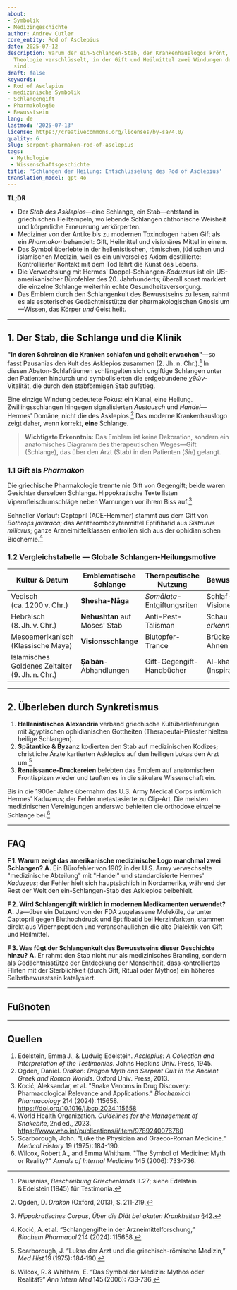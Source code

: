 ```yaml
---
about:
- Symbolik
- Medizingeschichte
author: Andrew Cutler
core_entity: Rod of Asclepius
date: 2025-07-12
description: Warum der ein-Schlangen-Stab, der Krankenhauslogos krönt, eine alte pharmakologische
  Theologie verschlüsselt, in der Gift und Heilmittel zwei Windungen derselben Schlange
  sind.
draft: false
keywords:
- Rod of Asclepius
- medizinische Symbolik
- Schlangengift
- Pharmakologie
- Bewusstsein
lang: de
lastmod: '2025-07-13'
license: https://creativecommons.org/licenses/by-sa/4.0/
quality: 6
slug: serpent-pharmakon-rod-of-asclepius
tags:
 - Mythologie
 - Wissenschaftsgeschichte
title: 'Schlangen der Heilung: Entschlüsselung des Rod of Asclepius'
translation_model: gpt-4o
---
```


**TL;DR**

- Der *Stab des Asklepios*—eine Schlange, ein Stab—entstand in griechischen Heiltempeln, wo lebende Schlangen chthonische Weisheit und körperliche Erneuerung verkörperten.  
- Mediziner von der Antike bis zu modernen Toxinologen haben Gift als ein *Pharmakon* behandelt: Gift, Heilmittel und visionäres Mittel in einem.  
- Das Symbol überlebte in der hellenistischen, römischen, jüdischen und islamischen Medizin, weil es ein universelles Axiom destillierte: Kontrollierter Kontakt mit dem Tod lehrt die Kunst des Lebens.  
- Die Verwechslung mit Hermes' Doppel-Schlangen-*Kaduzeus* ist ein US-amerikanischer Bürofehler des 20. Jahrhunderts; überall sonst markiert die einzelne Schlange weiterhin echte Gesundheitsversorgung.  
- Das Emblem durch den Schlangenkult des Bewusstseins zu lesen, rahmt es als esoterisches Gedächtnisstütze der pharmakologischen Gnosis um—Wissen, das Körper *und* Geist heilt.  

---

## 1. Der Stab, die Schlange und die Klinik

**"In deren Schreinen die Kranken schlafen und geheilt erwachen"**—so fasst Pausanias den Kult des Asklepios zusammen (2. Jh. n. Chr.).[^1] 
In diesen Abaton-Schlafräumen schlängelten sich ungiftige Schlangen unter den Patienten hindurch und symbolisierten die erdgebundene *χθών*-Vitalität, die durch den stabförmigen Stab aufstieg.

Eine einzige Windung bedeutete Fokus: ein Kanal, eine Heilung. Zwillingsschlangen hingegen signalisierten *Austausch* und *Handel*—Hermes' Domäne, nicht die des Asklepios.[^2] 
Das moderne Krankenhauslogo zeigt daher, wenn korrekt, **eine** Schlange.

> **Wichtigste Erkenntnis:** Das Emblem ist keine Dekoration, sondern ein anatomisches Diagramm des therapeutischen Weges—Gift (Schlange), das über den Arzt (Stab) in den Patienten (*Sie*) gelangt.

### 1.1 Gift als *Pharmakon*

Die griechische Pharmakologie trennte nie Gift von Gegengift; beide waren Gesichter derselben Schlange. 
Hippokratische Texte listen Vipernfleischumschläge neben Warnungen vor ihrem Biss auf.[^3]

Schneller Vorlauf: Captopril (ACE-Hemmer) stammt aus dem Gift von *Bothrops jararaca*; das Antithrombozytenmittel Eptifibatid aus *Sistrurus miliarus*; ganze Arzneimittelklassen entrollen sich aus der ophidianischen Biochemie.[^4]

### 1.2 Vergleichstabelle — Globale Schlangen-Heilungsmotive

| Kultur & Datum | Emblematische Schlange | Therapeutische Nutzung | Bewusstseinsmotiv |
|---------------|-------------------|-----------------|---------------------|
| Vedisch (ca. 1200 v. Chr.) | **Shesha-Nāga** | *Somālata*-Entgiftungsriten | Schlaf-Yoga-Visionen |
| Hebräisch (8. Jh. v. Chr.) | **Nehushtan** auf Moses' Stab | Anti-Pest-Talisman | Schau → lebe → *erkenne* |
| Mesoamerikanisch (Klassische Maya) | **Visionsschlange** | Blutopfer-Trance | Brücke zu den Ahnen |
| Islamisches Goldenes Zeitalter (9. Jh. n. Chr.) | **Ṣaʿbān**-Abhandlungen | Gift-Gegengift-Handbücher | Al-khawāṭir (Inspiration) |

---

## 2. Überleben durch Synkretismus

1. **Hellenistisches Alexandria** verband griechische Kultüberlieferungen mit ägyptischen ophidianischen Gottheiten (Therapeutai-Priester hielten heilige Schlangen).  
2. **Spätantike & Byzanz** kodierten den Stab auf medizinischen Kodizes; christliche Ärzte kartierten Asklepios auf den heiligen Lukas den Arzt um.[^5]  
3. **Renaissance-Druckereien** belebten das Emblem auf anatomischen Frontispizen wieder und tauften es in die säkulare Wissenschaft ein.  

Bis in die 1900er Jahre übernahm das U.S. Army Medical Corps irrtümlich Hermes' Kaduzeus; der Fehler metastasierte zu Clip-Art. Die meisten medizinischen Vereinigungen anderswo behielten die orthodoxe einzelne Schlange bei.[^6]

---

## FAQ

**F 1. Warum zeigt das amerikanische medizinische Logo manchmal zwei Schlangen?** 
**A.** Ein Bürofehler von 1902 in der U.S. Army verwechselte "medizinische Abteilung" mit "Handel" und standardisierte Hermes' *Kaduzeus*; der Fehler hielt sich hauptsächlich in Nordamerika, während der Rest der Welt den ein-Schlangen-Stab des Asklepios beibehielt. 

**F 2. Wird Schlangengift wirklich in modernen Medikamenten verwendet?** 
**A.** Ja—über ein Dutzend von der FDA zugelassene Moleküle, darunter Captopril gegen Bluthochdruck und Eptifibatid bei Herzinfarkten, stammen direkt aus Vipernpeptiden und veranschaulichen die alte Dialektik von Gift und Heilmittel. 

**F 3. Was fügt der Schlangenkult des Bewusstseins dieser Geschichte hinzu?** 
**A.** Er rahmt den Stab nicht nur als medizinisches Branding, sondern als Gedächtnisstütze der Entdeckung der Menschheit, dass kontrolliertes Flirten mit der Sterblichkeit (durch Gift, Ritual oder Mythos) ein höheres Selbstbewusstsein katalysiert. 

---

## Fußnoten

[^1]: Pausanias, *Beschreibung Griechenlands* II.27; siehe Edelstein & Edelstein (1945) für Testimonia.  
[^2]: Ogden, D. *Drakon* (Oxford, 2013), S. 211‑219.  
[^3]: *Hippokratisches Corpus*, *Über die Diät bei akuten Krankheiten* §42.  
[^4]: Kocić, A. et al. “Schlangengifte in der Arzneimittelforschung,” *Biochem Pharmacol* 214 (2024): 115658.  
[^5]: Scarborough, J. “Lukas der Arzt und die griechisch-römische Medizin,” *Med Hist* 19 (1975): 184‑190.  
[^6]: Wilcox, R. & Whitham, E. “Das Symbol der Medizin: Mythos oder Realität?” *Ann Intern Med* 145 (2006): 733‑736.

---

## Quellen

1. Edelstein, Emma J., & Ludwig Edelstein. *Asclepius: A Collection and Interpretation of the Testimonies*. Johns Hopkins Univ. Press, 1945. 
2. Ogden, Daniel. *Drakon: Dragon Myth and Serpent Cult in the Ancient Greek and Roman Worlds*. Oxford Univ. Press, 2013. 
3. Kocić, Aleksandar, et al. "Snake Venoms in Drug Discovery: Pharmacological Relevance and Applications." *Biochemical Pharmacology* 214 (2024): 115658. https://doi.org/10.1016/j.bcp.2024.115658 
4. World Health Organization. *Guidelines for the Management of Snakebite*, 2nd ed., 2023. https://www.who.int/publications/i/item/9789240076780 
5. Scarborough, John. "Luke the Physician and Graeco-Roman Medicine." *Medical History* 19 (1975): 184-190. 
6. Wilcox, Robert A., and Emma Whitham. "The Symbol of Medicine: Myth or Reality?" *Annals of Internal Medicine* 145 (2006): 733-736.